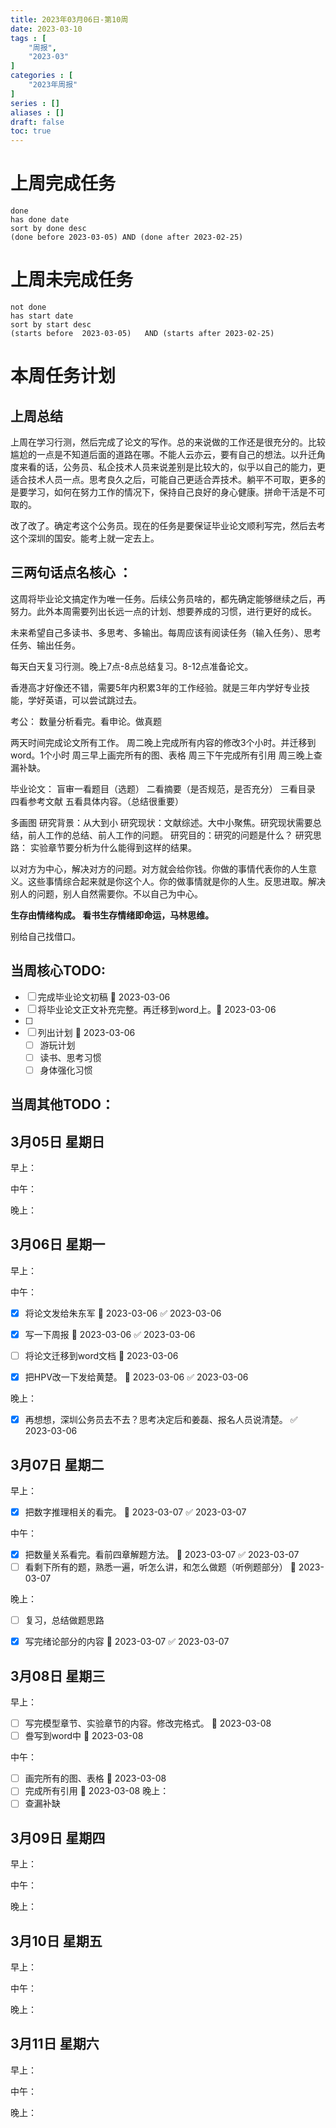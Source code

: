 ```yaml
---
title: 2023年03月06日-第10周
date: 2023-03-10
tags : [
	"周报",
	"2023-03"
]
categories : [
	"2023年周报"
]
series : []
aliases : []
draft: false
toc: true
---
```

# 上周完成任务
```tasks
done
has done date
sort by done desc
(done before 2023-03-05) AND (done after 2023-02-25)
```

# 上周未完成任务
```tasks
not done
has start date
sort by start desc
(starts before  2023-03-05)   AND (starts after 2023-02-25) 

```


# 本周任务计划
## 上周总结
上周在学习行测，然后完成了论文的写作。总的来说做的工作还是很充分的。比较尴尬的一点是不知道后面的道路在哪。不能人云亦云，要有自己的想法。以升迁角度来看的话，公务员、私企技术人员来说差别是比较大的，似乎以自己的能力，更适合技术人员一点。思考良久之后，可能自己更适合弄技术。躺平不可取，更多的是要学习，如何在努力工作的情况下，保持自己良好的身心健康。拼命干活是不可取的。


改了改了。确定考这个公务员。现在的任务是要保证毕业论文顺利写完，然后去考这个深圳的国安。能考上就一定去上。

## 三两句话点名核心 ：
这周将毕业论文搞定作为唯一任务。后续公务员啥的，都先确定能够继续之后，再努力。此外本周需要列出长远一点的计划、想要养成的习惯，进行更好的成长。

未来希望自己多读书、多思考、多输出。每周应该有阅读任务（输入任务）、思考任务、输出任务。

每天白天复习行测。晚上7点-8点总结复习。8-12点准备论文。

香港高才好像还不错，需要5年内积累3年的工作经验。就是三年内学好专业技能，学好英语，可以尝试跳过去。

考公：
数量分析看完。看申论。做真题

两天时间完成论文所有工作。
周二晚上完成所有内容的修改3个小时。并迁移到word。1个小时
周三早上画完所有的图、表格
周三下午完成所有引用
周三晚上查漏补缺。

毕业论文：
盲审一看题目（选题）
二看摘要（是否规范，是否充分）
三看目录
四看参考文献
五看具体内容。（总结很重要）

多画图
研究背景：从大到小
研究现状：文献综述。大中小聚焦。研究现状需要总结，前人工作的总结、前人工作的问题。
研究目的：研究的问题是什么？
研究思路：
实验章节要分析为什么能得到这样的结果。

以对方为中心，解决对方的问题。对方就会给你钱。你做的事情代表你的人生意义。这些事情综合起来就是你这个人。你的做事情就是你的人生。反思进取。解决别人的问题，别人自然需要你。不以自己为中心。

**生存由情绪构成。
看书生存情绪即命运，马林思维。**

别给自己找借口。

## 当周核心TODO:
- [ ] 完成毕业论文初稿 🛫 2023-03-06 
- [ ] 将毕业论文正文补充完整。再迁移到word上。🛫 2023-03-06 
- [ ] 
- [ ] 列出计划 🛫 2023-03-06 
	- [ ] 游玩计划
	- [ ] 读书、思考习惯
	- [ ] 身体强化习惯

## 当周其他TODO：



## 3月05日 星期日  
早上：

中午：

晚上：

## 3月06日 星期一  
早上：



中午：
- [x] 将论文发给朱东军 🛫 2023-03-06 ✅ 2023-03-06
- [x] 写一下周报 🛫 2023-03-06 ✅ 2023-03-06
- [ ] 将论文迁移到word文档 🛫 2023-03-06 
- [x] 把HPV改一下发给黄楚。 🛫 2023-03-06 ✅ 2023-03-06


晚上：
- [x] 再想想，深圳公务员去不去？思考决定后和姜磊、报名人员说清楚。 ✅ 2023-03-06
	
	

## 3月07日 星期二  
早上：
- [x] 把数字推理相关的看完。 🛫 2023-03-07 ✅ 2023-03-07


中午：
- [x] 把数量关系看完。看前四章解题方法。 🛫 2023-03-07 ✅ 2023-03-07
- [ ] 看剩下所有的题，熟悉一遍，听怎么讲，和怎么做题（听例题部分） 🛫 2023-03-07 

晚上： 
- [ ] 复习，总结做题思路
- [x] 写完绪论部分的内容 🛫 2023-03-07 ✅ 2023-03-07





## 3月08日 星期三  
早上：
- [ ] 写完模型章节、实验章节的内容。修改完格式。 🛫 2023-03-08 
- [ ] 誊写到word中 🛫 2023-03-08

中午：
- [ ] 画完所有的图、表格 🛫 2023-03-08 
- [ ] 完成所有引用 🛫 2023-03-08 
晚上：
- [ ] 查漏补缺

## 3月09日 星期四  
早上：

中午：

晚上：

## 3月10日 星期五  
早上：

中午：

晚上：

## 3月11日 星期六  
早上：

中午：

晚上：




